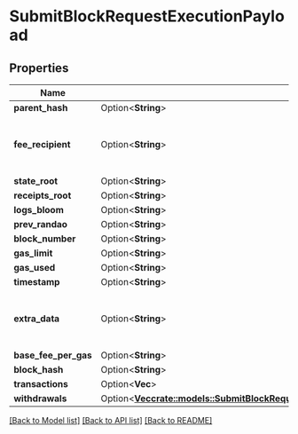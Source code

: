 # SubmitBlockRequestExecutionPayload

## Properties

Name | Type | Description | Notes
------------ | ------------- | ------------- | -------------
**parent_hash** | Option<**String**> |  | [optional]
**fee_recipient** | Option<**String**> | An address on the execution (Ethereum 1) network. | [optional]
**state_root** | Option<**String**> |  | [optional]
**receipts_root** | Option<**String**> |  | [optional]
**logs_bloom** | Option<**String**> |  | [optional]
**prev_randao** | Option<**String**> |  | [optional]
**block_number** | Option<**String**> |  | [optional]
**gas_limit** | Option<**String**> |  | [optional]
**gas_used** | Option<**String**> |  | [optional]
**timestamp** | Option<**String**> |  | [optional]
**extra_data** | Option<**String**> | Extra data on the execution (Ethereum 1) network. | [optional]
**base_fee_per_gas** | Option<**String**> |  | [optional]
**block_hash** | Option<**String**> |  | [optional]
**transactions** | Option<**Vec<String>**> |  | [optional]
**withdrawals** | Option<[**Vec<crate::models::SubmitBlockRequestExecutionPayloadOneOf1AllOf1WithdrawalsInner>**](submitBlock_request_execution_payload_oneOf_1_allOf_1_withdrawals_inner.md)> |  | [optional]

[[Back to Model list]](../README.md#documentation-for-models) [[Back to API list]](../README.md#documentation-for-api-endpoints) [[Back to README]](../README.md)


